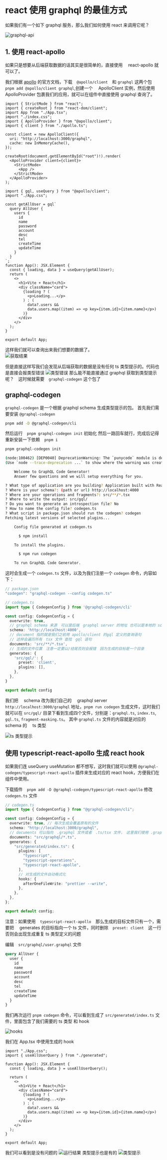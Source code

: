 # react 使用 graphql 的最佳方式

如果我们有一个如下 graphql 服务，那么我们如何使用 react 来调用它呢？

![graphql-api](../assets/react-graphql/graphql-api.png "Image Title")

## 1. 使用 react-apollo

如果只是想要从后端获取数据的话其实是很简单的，直接使用　 react-apollo 就可以了。

我们根据 [apollo](https://www.apollographql.com/docs/react/get-started) 的官方文档，下载　`@apollo/client`　和 `graphql` 这两个包　`pnpm add @apollo/client graphql`,创建一个　 ApolloClient 实例，然后使用　 ApolloProvider 包裹我们的应用，就可以在组件中直接使用 graphql 查询了。

```tsx
import { StrictMode } from "react";
import { createRoot } from "react-dom/client";
import App from "./App.tsx";
import "./index.css";
import { ApolloProvider } from "@apollo/client";
import { client } from "./apollo.ts";

const client = new ApolloClient({
  uri: "http://localhost:3000/graphql",
  cache: new InMemoryCache(),
});

createRoot(document.getElementById("root")!).render(
  <ApolloProvider client={client}>
    <StrictMode>
      <App />
    </StrictMode>
  </ApolloProvider>
);
```

```tsx
import { gql, useQuery } from "@apollo/client";
import "./App.css";

const getAllUser = gql`
  query AllUser {
    users {
      id
      name
      password
      account
      desc
      tel
      createTime
      updateTime
    }
  }
`;
function App(): JSX.Element {
  const { loading, data } = useQuery(getAllUser);
  return (
    <>
      <h1>Vite + React</h1>
      <div className="card">
        {loading ? (
          <p>Loading...</p>
        ) : (
          data?.users &&
          data.users.map((item) => <p key={item.id}>{item.name}</p>)
        )}
      </div>
    </>
  );
}

export default App;
```

这样我们就可以查询出来我们想要的数据了。  
![获取结果](../assets/react-graphql/query-api.png)

但是直接这样写我们会发现从后端获取的数据是没有任何 ts 类型提示的。代码也是直接会报类型错误
![类型错误](../assets/react-graphql/type-error.png)
那么能不能直接通过 graphql 获取到类型提示呢？　这时候就需要　`graphql-codegen` 这个包了

## graphql-codegen

`graphql-codegen` 是一个根据 graphql schema 生成类型提示的包。
首先我们需要安装 `@graphql-codegen`

```bash
pnpm add -D @graphql-codegen/cli
```

然后运行　`pnpm graphql-codegen init` 初始化 然后一路回车就行，完成后记得重新安装一下依赖　`pnpm i`

```bash
pnpm graphql-codegen init

(node:100462) [DEP0040] DeprecationWarning: The `punycode` module is deprecated. Please use a userland alternative instead.
(Use `node --trace-deprecation ...` to show where the warning was created)

    Welcome to GraphQL Code Generator!
    Answer few questions and we will setup everything for you.

? What type of application are you building? Application built with React
? Where is your schema?: (path or url) http://localhost:4000
? Where are your operations and fragments?: src/**/*.tsx
? Where to write the output: src/gql/
? Do you want to generate an introspection file? No
? How to name the config file? codegen.ts
? What script in package.json should run the codegen? codegen
Fetching latest versions of selected plugins...

    Config file generated at codegen.ts

      $ npm install

    To install the plugins.

      $ npm run codegen

    To run GraphQL Code Generator.
```

这时会生成一个 `codegen.ts` 文件，以及为我们注册一个 `codegen` 命令，内容如下：

```ts
// package.json
"codegen": "graphql-codegen --config codegen.ts"

// codegen.ts
import type { CodegenConfig } from '@graphql-codegen/cli'

const config: CodegenConfig = {
  overwrite: true,
  // graphql schema 来源　可以是后端　graphql server 的地址 也可以是本地的 schema 文件
  schema: 'http://localhost:4000',
  // document 指的就是我们之前用 apollo/client 的gql 定义的查询语句
  // 这样会遍历所有　tsx 文件 查找　gql 语句
  documents: 'src/**/*.tsx',
  // 生成的文件位置　注意一定要以/结尾否则会报错　因为生成的目标是一个目录　
  generates: {
    'src/gql/': {
      preset: 'client',
      plugins: [],
    },
  },
}

export default config
```

我们把　 schema 改为我们自己的　 graphql server `http://localhost:3000/graphql` 地址，`pnpm run codegen` 生成文件，这时我们就可以在 `src/gql/` 目录下看到生成四个文件，分别是：`graphql.ts`, `index.ts`, `gql.ts`, `fragment-masking.ts`。
其中 `graphql.ts` 文件的内容就是对应的　 schema 的　 ts 类型

![ts 类型提示](../assets/react-graphql/grqphql-type.png)

## 使用 typescript-react-apollo 生成 react hook

如果我们连 useQuery useMutation 都不想写，这时我们就可以使用 `@graphql-codegen/typescript-react-apollo` 插件来生成对应的 react hook，方便我们在组件中使用。

下载插件　`pnpm add -D @graphql-codegen/typescript-react-apollo`
修改 `codegen.ts` 文件

```ts
// codegen.ts
import type { CodegenConfig } from "@graphql-codegen/cli";

const config: CodegenConfig = {
  overwrite: true, // 每次生成会覆盖原有的文件
  schema: "http://localhost:3000/graphql",
  // documents 可以指向　.graphql 文件或者　.ts/tsx 文件，　这里我们使用 .graphql文件，如果使用　.ts/tsx 我们需要使用　apollo client 提供的　gql 方法定义　query 和　mutation
  documents: "src/graphql/*.ts",
  generates: {
    "src/generated/index.ts": {
      plugins: [
        "typescript",
        "typescript-operations",
        "typescript-react-apollo",
      ],
      // 对生成的文件自动格式化
      hooks: {
        afterOneFileWrite: "prettier --write",
      },
    },
  },
};

export default config;
```

注意：如果使用　`typescript-react-apollo`　那么生成的目标文件只有一个，需要把　 generates 的目标指向一个 ts 文件，同时删除　`preset: client`　这一行否则会出现生成重复 ts 类型定义的问题

编辑　`src/graphql/user.graphql` 文件

```graphql
query AllUser {
  user {
    id
    name
    password
    account
    desc
    tel
    createTime
    updateTime
  }
}
```

我们再次运行 `pnpm codegen` 命令，可以看到生成了 `src/generated/index.ts` 文件，里面包含了我们需要的 ts 类型 和 hook

![hooks](../assets/react-graphql/react-hooks.png)

我们在 App.tsx 中使用生成的 hook

```tsx
import "./App.css";
import { useAllUserQuery } from "./generated";

function App(): JSX.Element {
  const { loading, data } = useAllUserQuery();

  return (
    <>
      <h1>Vite + React</h1>
      <div className="card">
        {loading ? (
          <p>Loading...</p>
        ) : (
          data?.users &&
          data.users.map((item) => <p key={item.id}>{item.name}</p>)
        )}
      </div>
    </>
  );
}

export default App;
```

我们可以看到是没有问题的
![运行结果](../assets/react-graphql/query-api-2.png)
类型提示也是有的
![类型提示](../assets/react-graphql/ts-type.png)
